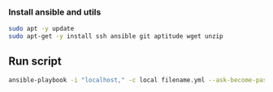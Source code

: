 ### Install ansible and utils

```bash
sudo apt -y update
sudo apt-get -y install ssh ansible git aptitude wget unzip
```

## Run script

```bash
ansible-playbook -i "localhost," -c local filename.yml --ask-become-pass 
```